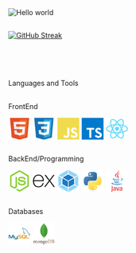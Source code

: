 <img src="https://raw.githubusercontent.com/HercoZauZau/HercoZauZau/master/resources/banner.png" alt="Hello world">

##

<div align="" style="width: 200em">
    
[![GitHub Streak](https://streak-stats.demolab.com?user=hercozauzau&theme=highcontrast&border_radius=5)](https://git.io/streak-stats)
</div>
    
<div align="">
<!--     <a href="https://github.com/HercoZauZau"> -->
<!--     <img height="195em" src="https://github-readme-stats.vercel.app/api?username=HercoZauZau&show_icons=true&theme=github_dark&include_all_commits=true&count_private=true"/> -->
<!--     <img float="right" height="180em" src="https://github-readme-stats.vercel.app/api/top-langs/?username=HercoZauZau&layout=compact&langs_count=8&theme=github_dark&langs_count=8"/> -->
</div>
<br>
<br>
<br>
  
Languages and Tools 
  
##
FrontEnd
<div style="display: inline_block">
     <img align="center" alt="HTML" height="45" width="45" src="https://raw.githubusercontent.com/devicons/devicon/master/icons/html5/html5-original.svg">
     <img align="center" alt="CSS" height="45" width="45" src="https://raw.githubusercontent.com/devicons/devicon/master/icons/css3/css3-original.svg">
     <img align="center" alt="Js" height="45" width="45" src="https://raw.githubusercontent.com/devicons/devicon/master/icons/javascript/javascript-plain.svg">
     <img align="center" alt="ts" height="45" width="45" src="https://github.com/devicons/devicon/blob/master/icons/typescript/typescript-original.svg">
     <img align="center" alt="react" height="45" width="45" src="https://github.com/devicons/devicon/blob/master/icons/react/react-original.svg">
</div>
    
##
BackEnd/Programming
  <div style="display: inline_block">
    <img align="center" alt="nodejs" height="45" width="45" src="https://github.com/devicons/devicon/blob/master/icons/nodejs/nodejs-plain.svg">
    <img align="center" alt="express" height="45" width="45" src="https://raw.githubusercontent.com/devicons/devicon/master/icons/express/express-original.svg">
    <img align="center" alt="wbpck" height="45" width="45" src="https://github.com/devicons/devicon/blob/master/icons/webpack/webpack-original.svg">
    <img align="center" alt="Python" height="45" width="45" src="https://raw.githubusercontent.com/devicons/devicon/master/icons/python/python-original.svg">
    <img align="center" alt="java" height="45" width="45" src="https://github.com/devicons/devicon/blob/master/icons/java/java-original-wordmark.svg">
  </div>
  
  ##
  Databases
  <div style="display: inline_block">
     <img align="center" alt="mysql" height="45" width="45" src="https://github.com/devicons/devicon/blob/master/icons/mysql/mysql-original-wordmark.svg">
     <img align="center" alt="mongo" height="45" width="45" src="https://github.com/devicons/devicon/blob/master/icons/mongodb/mongodb-original-wordmark.svg">
  </div>
